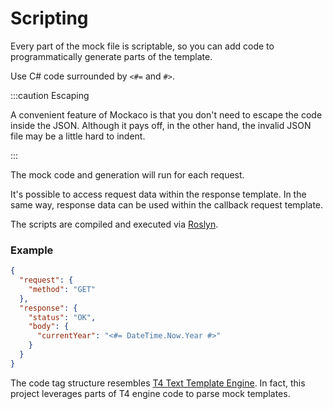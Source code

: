 # Scripting

Every part of the mock file is scriptable, so you can add code to programmatically generate parts of the template.

Use C# code surrounded by ```<#=``` and ```#>```.

:::caution Escaping

A convenient feature of Mockaco is that you don't need to escape the code inside the JSON.
Although it pays off, in the other hand, the invalid JSON file may be a little hard to indent.

:::

The mock code and generation will run for each request.

It's possible to access request data within the response template. In the same way, response data can be used within the callback request template.

The scripts are compiled and executed via [Roslyn](https://github.com/dotnet/roslyn/wiki/Scripting-API-Samples).

### Example
```json
{
  "request": {
	"method": "GET"
  },
  "response": {
	"status": "OK",
	"body": {
	  "currentYear": "<#= DateTime.Now.Year #>"
	}
  }
}
```

The code tag structure resembles [T4 Text Template Engine](https://github.com/mono/t4). In fact, this project leverages parts of T4 engine code to parse mock templates.
